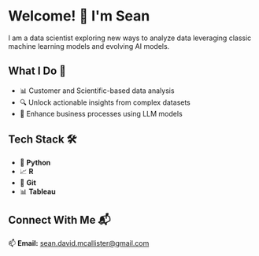 # Welcome! 👋 I'm Sean

<!--
**mcallisters/mcallisters** is a ✨ *special* ✨ repository because its `README.md` (this file) appears on your GitHub profile.
-->
I am a data scientist exploring new ways to analyze data leveraging classic machine learning models and evolving AI models.

## What I Do 💼
- 📊 Customer and Scientific-based data analysis 
- 🔍 Unlock actionable insights from complex datasets
- 🤖 Enhance business processes using LLM models

## Tech Stack 🛠️
- 🐍 **Python**
- 📈 **R**
- 🔧 **Git**
- 📊 **Tableau**

## Connect With Me 📬
📫 **Email:** sean.david.mcallister@gmail.com
